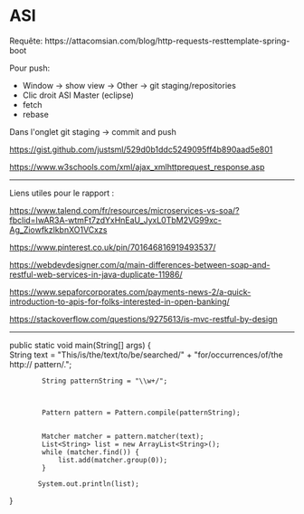 <h1>ASI</h1>
Requête:
https://attacomsian.com/blog/http-requests-resttemplate-spring-boot


Pour push:
* Window -> show view -> Other -> git staging/repositories
* Clic droit ASI Master (eclipse)
* fetch
* rebase


Dans l'onglet git staging -> commit and push


https://gist.github.com/justsml/529d0b1ddc5249095ff4b890aad5e801

https://www.w3schools.com/xml/ajax_xmlhttprequest_response.asp

------------------------------------------------------------------------------------------------------------------------------------------------

Liens utiles pour le rapport :

https://www.talend.com/fr/resources/microservices-vs-soa/?fbclid=IwAR3A-wtmFt7zdYxHnEaU_JyxL0TbM2VG99xc-Ag_ZiowfkzlkbnXO1VCxzs

https://www.pinterest.co.uk/pin/701646816919493537/

https://webdevdesigner.com/q/main-differences-between-soap-and-restful-web-services-in-java-duplicate-11986/

https://www.sepaforcorporates.com/payments-news-2/a-quick-introduction-to-apis-for-folks-interested-in-open-banking/

https://stackoverflow.com/questions/9275613/is-mvc-restful-by-design

-------------------------------------------------------------------------------------------------------------------------------------------------

public static void main(String[] args) 
{	
	 String text    =
	            "This/is/the/text/to/be/searched/" +
	            "for/occurrences/of/the http:// pattern/.";

	 

	        String patternString = "\\w+/";

	 

	        Pattern pattern = Pattern.compile(patternString);

	 
	        Matcher matcher = pattern.matcher(text);
	        List<String> list = new ArrayList<String>();
	        while (matcher.find()) {
	        	list.add(matcher.group(0));
	        }
	       
	       System.out.println(list);

	        
}
